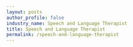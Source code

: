 ```yaml
---
layout: posts 
author_profile: false 
industry_name: Speech and Language Therapist
title: Speech and Language Therapist
permalink: /speech-and-language-therapist
---
```

